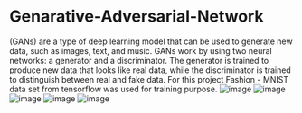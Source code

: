 # Genarative-Adversarial-Network
(GANs) are a type of deep learning model that can be used to generate new data, such as images, text, and music. GANs work by using two neural networks: a generator and a discriminator. The generator is trained to produce new data that looks like real data, while the discriminator is trained to distinguish between real and fake data.
For this project Fashion - MNIST data set from tensorflow was used for training purpose.
![image](https://github.com/olatunde222/Genarative-Adversarial-Network/assets/115417709/f38024d0-62a3-49a3-8908-71116ed28840)
![image](https://github.com/olatunde222/Genarative-Adversarial-Network/assets/115417709/8e7c2c75-8d45-4936-8d2a-471765a677e7)
![image](https://github.com/olatunde222/Genarative-Adversarial-Network/assets/115417709/fae5bdda-efb9-4bd2-bb82-383dc37916f4)
![image](https://github.com/olatunde222/Genarative-Adversarial-Network/assets/115417709/b08fd7b6-c0a7-437e-9a23-57ec80bac1d0)
![image](https://github.com/olatunde222/Genarative-Adversarial-Network/assets/115417709/dcca7834-2e20-4dc9-8de7-84dced372a88)




